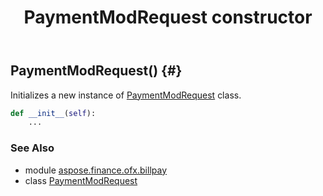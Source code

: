 ﻿---
title: PaymentModRequest constructor
second_title: Aspose.Finance for Python via .NET API References
description: 
type: docs
weight: 10
url: /python-net/aspose.finance.ofx.billpay/paymentmodrequest/__init__/
is_root: false
---

## PaymentModRequest() {#}

Initializes a new instance of [PaymentModRequest](/finance/python-net/aspose.finance.ofx.billpay/paymentmodrequest) class.



```python
def __init__(self):
    ...
```





### See Also
* module [aspose.finance.ofx.billpay](../../)
* class [PaymentModRequest](/finance/python-net/aspose.finance.ofx.billpay/paymentmodrequest)
